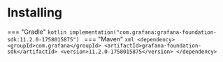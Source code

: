 # Installing

=== "Gradle"
    ```kotlin
    implementation("com.grafana:grafana-foundation-sdk:11.2.0-1758015875")
    ```
=== "Maven"
    ```xml
    <dependency>
        <groupId>com.grafana</groupId>
        <artifactId>grafana-foundation-sdk</artifactId>
        <version>11.2.0-1758015875</version>
    </dependency>
    ```
